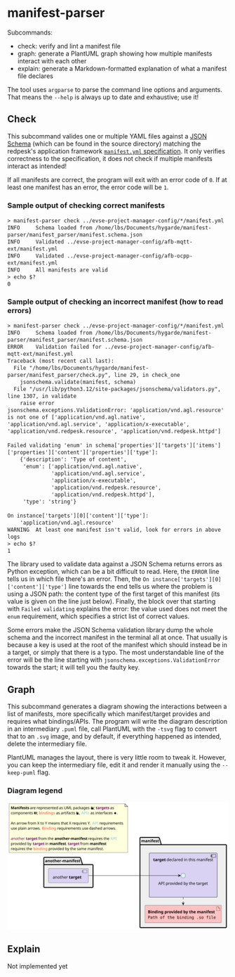 # manifest-parser

Subcommands:

- check: verify and lint a manifest file
- graph: generate a PlantUML graph showing how multiple manifests interact with each other
- explain: generate a Markdown-formatted explanation of what a manifest file declares

The tool uses `argparse` to parse the command line options and arguments. That
means the `--help` is always up to date and exhaustive; use it!

## Check

This subcommand valides one or multiple YAML files against a [JSON Schema][json-schema] (which can
be found in the source directory) matching the redpesk's application framework [`manifest.yml`
specification][manifest-doc]. It only verifies correctness to the specification, it does not check
if multiple manifests interact as intended!

If all manifests are correct, the program will exit with an error code of `0`. If at least one
manifest has an error, the error code will be `1`.

### Sample output of checking correct manifests

```log
> manifest-parser check ../evse-project-manager-config/*/manifest.yml
INFO     Schema loaded from /home/lbs/Documents/hygarde/manifest-parser/manifest_parser/manifest.schema.json
INFO     Validated ../evse-project-manager-config/afb-mqtt-ext/manifest.yml
INFO     Validated ../evse-project-manager-config/afb-ocpp-ext/manifest.yml
INFO     All manifests are valid
> echo $?
0
```

### Sample output of checking an incorrect manifest (how to read errors)

```log
> manifest-parser check ../evse-project-manager-config/*/manifest.yml
INFO     Schema loaded from /home/lbs/Documents/hygarde/manifest-parser/manifest_parser/manifest.schema.json
ERROR    Validation failed for ../evse-project-manager-config/afb-mqtt-ext/manifest.yml
Traceback (most recent call last):
  File "/home/lbs/Documents/hygarde/manifest-parser/manifest_parser/check.py", line 29, in check_one
    jsonschema.validate(manifest, schema)
  File "/usr/lib/python3.12/site-packages/jsonschema/validators.py", line 1307, in validate
    raise error
jsonschema.exceptions.ValidationError: 'application/vnd.agl.resource' is not one of ['application/vnd.agl.native', 'application/vnd.agl.service', 'application/x-executable', 'application/vnd.redpesk.resource', 'application/vnd.redpesk.httpd']

Failed validating 'enum' in schema['properties']['targets']['items']['properties']['content']['properties']['type']:
    {'description': 'Type of content',
     'enum': ['application/vnd.agl.native',
              'application/vnd.agl.service',
              'application/x-executable',
              'application/vnd.redpesk.resource',
              'application/vnd.redpesk.httpd'],
     'type': 'string'}

On instance['targets'][0]['content']['type']:
    'application/vnd.agl.resource'
WARNING  At least one manifest isn't valid, look for errors in above logs
> echo $?
1
```

The library used to validate data against a JSON Schema returns errors as Python exception, which
can be a bit difficult to read. Here, the `ERROR` line tells us in which file there's an error.
Then, the `On instance['targets'][0]['content']['type']` line towards the end tells us where the
problem is using a JSON path: the content type of the first target of this manifest (its value is
given on the line just below). Finally, the block over that starting with `Failed validating`
explains the error: the value used does not meet the `enum` requirement, which specifies a strict
list of correct values.

Some errors make the JSON Schema validation library dump the whole schema and the incorrect manifest
in the terminal all at once. That usually is because a key is used at the root of the manifest which
should instead be in a target, or simply that there is a typo. The most understandable line of the
error will be the line starting with `jsonschema.exceptions.ValidationError` towards the start; it
will tell you the faulty key.

## Graph

This subcommand generates a diagram showing the interactions between a list of manifests, more
specifically which manifest/target provides and requires what bindings/APIs. The program will write
the diagram description in an intermediary `.puml` file, call PlantUML with the `-tsvg` flag to
convert that to an `.svg` image, and by default, if everything happened as intended, delete the
intermediary file.

PlantUML manages the layout, there is very little room to tweak it. However, you can keep the
intermediary file, edit it and render it manually using the `--keep-puml` flag.

### Diagram legend

![Legend used in the diagrams generated using the graph subcommand](./docs/legend.svg)

## Explain

Not implemented yet

[json-schema]: https://json-schema.org/learn/getting-started-step-by-step
[manifest-doc]: https://docs.redpesk.bzh/docs/en/master/developer-guides/manifest.yml.html
